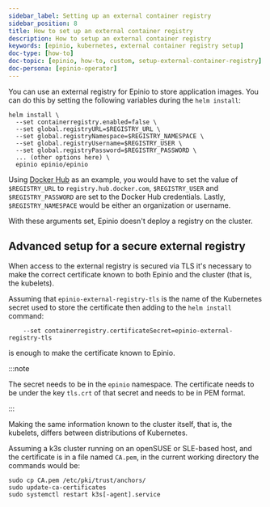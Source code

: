 ```yaml
---
sidebar_label: Setting up an external container registry
sidebar_position: 8
title: How to set up an external container registry
description: How to setup an external container registry
keywords: [epinio, kubernetes, external container registry setup]
doc-type: [how-to]
doc-topic: [epinio, how-to, custom, setup-external-container-registry]
doc-persona: [epinio-operator]
---
```


You can use an external registry for Epinio to store application images.
You can do this by setting the following variables during the `helm install`:

```console
helm install \
  --set containerregistry.enabled=false \
  --set global.registryURL=$REGISTRY_URL \
  --set global.registryNamespace=$REGISTRY_NAMESPACE \
  --set global.registryUsername=$REGISTRY_USER \
  --set global.registryPassword=$REGISTRY_PASSWORD \
  ... (other options here) \
  epinio epinio/epinio
```

Using [Docker Hub](https://hub.docker.com/) as an example, you would have to set
the value of `$REGISTRY_URL` to `registry.hub.docker.com`, `$REGISTRY_USER` and
`$REGISTRY_PASSWORD` are set to the Docker Hub credentials.
Lastly, `$REGISTRY_NAMESPACE`
would be either an organization or username.

With these arguments set, Epinio doesn't deploy a registry on the cluster.

## Advanced setup for a secure external registry

When access to the external registry is secured via TLS it's necessary to make the correct certificate known to both Epinio and the cluster (that is, the kubelets).

Assuming that `epinio-external-registry-tls` is the name of the Kubernetes secret used to store the certificate then adding to the `helm install` command:

```console
    --set containerregistry.certificateSecret=epinio-external-registry-tls
```

is enough to make the certificate known to Epinio.

:::note

The secret needs to be in the `epinio` namespace.
The certificate needs to be under the key `tls.crt` of that secret
and needs to be in PEM format.

:::

Making the same information known to the cluster itself, that is, the kubelets, differs between distributions of Kubernetes.

Assuming a k3s cluster running on an openSUSE or SLE-based host, and the certificate is in a file named `CA.pem`, in the current working directory the commands would be:

```console
sudo cp CA.pem /etc/pki/trust/anchors/
sudo update-ca-certificates
sudo systemctl restart k3s[-agent].service
```
